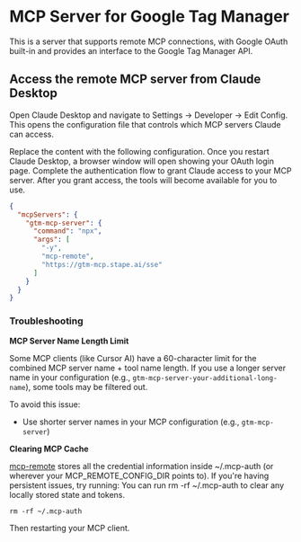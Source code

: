 # MCP Server for Google Tag Manager

This is a server that supports remote MCP connections, with Google OAuth built-in and provides an interface to the Google Tag Manager API.


## Access the remote MCP server from Claude Desktop

Open Claude Desktop and navigate to Settings -> Developer -> Edit Config. This opens the configuration file that controls which MCP servers Claude can access.

Replace the content with the following configuration. Once you restart Claude Desktop, a browser window will open showing your OAuth login page. Complete the authentication flow to grant Claude access to your MCP server. After you grant access, the tools will become available for you to use.

```json
{
  "mcpServers": {
    "gtm-mcp-server": {
      "command": "npx",
      "args": [
        "-y",
        "mcp-remote",
        "https://gtm-mcp.stape.ai/sse"
      ]
    }
  }
}
```

### Troubleshooting

**MCP Server Name Length Limit**

Some MCP clients (like Cursor AI) have a 60-character limit for the combined MCP server name + tool name length. If you use a longer server name in your configuration (e.g., `gtm-mcp-server-your-additional-long-name`), some tools may be filtered out.

To avoid this issue:
- Use shorter server names in your MCP configuration (e.g., `gtm-mcp-server`)

**Clearing MCP Cache**

[mcp-remote](https://github.com/geelen/mcp-remote#readme) stores all the credential information inside ~/.mcp-auth (or wherever your MCP_REMOTE_CONFIG_DIR points to). If you're having persistent issues, try running:
You can run rm -rf ~/.mcp-auth to clear any locally stored state and tokens.
```
rm -rf ~/.mcp-auth
```
Then restarting your MCP client.
